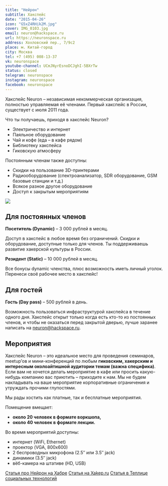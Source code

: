 ```yaml
---
title: "Нейрон"
subtitle: Хакспейс
date: "2015-04-26"
icon: "G5xZ4RHik2M.jpg"
cover: IMG_0103.jpg
email: neuron@hackspace.ru
url: https://neuronspace.ru
address: Хохловский пер., 7/9с2
place: м. Китай-город
city: Москва
tel: +7 (495) 008-13-37
vk: neuronspace
youtube-channel: UCmJNyrEsnoDCJghI-5BXrTw
status: closed
telegram: neuronspace
instagram: neuronspace
facebook: neuronspace
---
```


Хакспейс Neuron – независимая некоммерческая организация, полностью управляемая её членами. Первый хакспейс в России, существует с июля 2011 года.

Что ты получаешь, приходя в хакспейс Neuron?

- Электричество и интернет
- Паяльное оборудование
- Чай и кофе (еда – в кафе рядом)
- Библиотеку хакспейса
- Гиковскую атмосферу

Постоянным членам также доступны:

- Скидки на пользование 3D-принтерами
- Радиооборудование (спектроанализатор, SDR оборудование, GSM базовые станции и т.д.)
- Всякое разное другое оборудование
- Доступ к закрытым мероприятиям

![](http://neuronspace.ru/wp/wp-content/uploads/2013/03/650x468xsoldering-650x468.jpg.pagespeed.ic.1-WQnZtW_e.webp)

## Для постоянных членов

**Посетитель (Dynamic)** – 3 000 рублей в месяц.

Доступ в хакспейс в любое время без ограничений. Скидки и оборудование, доступные только для членов. Ты поддерживаешь развитие хакерской культуры в России.

**Резидент (Static)** – 10 000 рублей в месяц.

Все бонусы dynamic членства, плюс возможность иметь личный уголок. Перенеси своё рабочее место в хакспейс!

## Для гостей

**Гость (Day pass)** – 500 рублей в день.

Возможность пользоваться инфраструктурой хакспейса в течение одного дня. Хакспейс открыт только когда есть кто-то из постоянных членов, и чтобы не оказаться перед закрытой дверью, лучше заранее написать на [neuron@hackspace.ru](mailto:neuron@hackspace.ru). 

## Мероприятия


Хакспейс Neuron – это идеальное место для проведения семинаров, meetup’ов и мини-конференций по любым **гиковским, хакерским и интересным околоайтишной аудитории темам (важна специфика)**. Если вам не хочется делать мероприятие в кафе или просить какую-нибудь компанию вас приютить – приходите к нам. Мы не будем накладывать на ваше мероприятие корпоративные ограничения и утруждать прочими глупостями.

Мы рады хостить как платные, так и бесплатные мероприятия.

Помещение вмещает:

- **около 20 человек в формате воркшопа,**
- **около 40 человек в формате лекции.**

Во время мероприятий доступны:

- интернет (WiFi, Ethernet)
- проектор (VGA, 800х600)
- 2 беспроводных микрофона (2.5″ или 3.5″ jack)
- динамики (3.5″ jack)
- вёб-камера на штативе (HD, USB)

[Статья про Нейрон на Хабре](https://habr.com/ru/company/neuronspace/blog/494128/)
[Статья на Xakep.ru](https://xakep.ru/2012/10/26/hack-space-neuron/)
[Статья в Теплице социальных технологий](https://te-st.ru/2014/08/06/hakspeys-neuron-russia/)